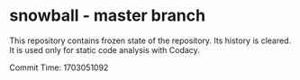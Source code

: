 # snowball - master branch

This repository contains frozen state of the repository.
Its history is cleared. It is used only for static code
analysis with Codacy.

Commit Time: 1703051092